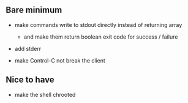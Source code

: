 Bare minimum
------------

- make commands write to stdout directly instead of returning array
    - and make them return boolean exit code for success / failure

- add stderr

- make Control-C not break the client

Nice to have
------------

- make the shell chrooted